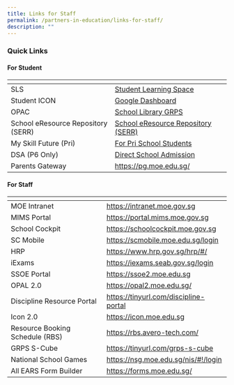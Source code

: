 ```yaml
---
title: Links for Staff
permalink: /partners-in-education/links-for-staff/
description: ""
---
```

### Quick Links 

#### For Student

<table>
	<thead>
  <tr>
    <th></th>
    <th></th>
  </tr>
</thead>
  <tbody><tr>
    <td>SLS</td>
    <td><a href="https://vle.learning.moe.edu.sg/">Student Learning Space</a>   <br></td>
  </tr>
  <tr>
    <td>Student ICON</td>
    <td><a href="https://icon.moe.edu.sg/">Google Dashboard</a></td>
  </tr>
  <tr>
    <td>OPAC</td>
    <td><a href="https://schoolibrary.moe.edu.sg/greenridgepri">School Library GRPS</a> </td>
  </tr>
  <tr>
    <td>School eResource Repository (SERR)</td>
    <td><a href="https://schoolibrary.moe.edu.sg/eresourcespri/cgi-bin/spydus.exe/MSGTRN/WPAC/HOME">School eResource Repository (SERR)</a></td>
  </tr>
  <tr>
    <td>My Skill Future (Pri)</td>
    <td><a href="https://www.myskillsfuture.gov.sg/content/student/en/primary.html" target="_blank">For Pri School Students</a><br></td>
  </tr>
  <tr>
    <td>DSA (P6 Only)</td>
    <td><a href="https://www.moe.gov.sg/secondary/dsa/application">Direct School Admission</a></td>
  </tr>
  <tr>
    <td>Parents Gateway</td>
    <td><a href="https://pg.moe.edu.sg/" target="_blank">https://pg.moe.edu.sg/</a><br></td>
  </tr></tbody></table>


#### For Staff

<table>
	<thead>
  <tr>
    <th></th>
    <th></th>
  </tr>
</thead>
  <tbody><tr>
    <td>MOE Intranet</td>
    <td><a href="https://intranet.moe.gov.sg/">https://intranet.moe.gov.sg </a></td>
  </tr>
  <tr>
    <td>MIMS Portal</td>
    <td><a href="https://portal.mims.moe.gov.sg/">https://portal.mims.moe.gov.sg</a> </td>
  </tr>
  <tr>
    <td>School Cockpit <br></td>
    <td><a href="https://schoolcockpit.moe.gov.sg/" target="_blank">https://schoolcockpit.moe.gov.sg</a> </td>
  </tr>
  <tr>
    <td>SC Mobile</td>
    <td><a href="https://scmobile.moe.edu.sg/login">https://scmobile.moe.edu.sg/login</a></td>
  </tr>
  <tr>
    <td>HRP<br></td>
    <td><a href="https://www.hrp.gov.sg/" target="_blank">https://www.hrp.gov.sg/hrp/#/</a><br></td>
  </tr>
  <tr>
    <td>iExams<br></td>
    <td><a href="https://iexams.seab.gov.sg/login">https://iexams.seab.gov.sg/login</a><br></td>
  </tr>
  <tr>
    <td>SSOE Portal </td>
    <td><a href="https://ssoe2.moe.edu.sg/">https://ssoe2.moe.edu.sg </a><br></td>
  </tr>
  <tr>
    <td>OPAL 2.0<br></td>
    <td><a href="https://opal2.moe.edu.sg/">https://opal2.moe.edu.sg/</a></td>
  </tr><tr>
    <td>Discipline Resource Portal<br></td>
    <td><a href="https://tinyurl.com/discipline-portal" target="_blank">https://tinyurl.com/discipline-portal</a></td>
  </tr>
  <tr>
  </tr>
  <tr>
    <td>Icon 2.0</td>
    <td><a href="https://icon.moe.edu.sg/">https://icon.moe.edu.sg</a></td>
  </tr>
  <tr>
    <td>Resource Booking Schedule (RBS)</td>
    <td><a href="https://rbs.avero-tech.com/">https://rbs.avero-tech.com/</a></td>
  </tr>
  <tr>
    <td>GRPS S-Cube</td>
    <td><a href="https://tinyurl.com/grps-s-cube" target="_blank">https://tinyurl.com/grps-s-cube</a><br></td>
  </tr>
  <tr>
    <td>National School Games</td>
    <td><a href="https://nsg.moe.edu.sg/nis/#!/login">https://nsg.moe.edu.sg/nis/#!/login</a></td>
  </tr>
  <tr>
    <td>All EARS Form Builder</td>
    <td><a href="https://forms.moe.edu.sg/" target="_blank">https://forms.moe.edu.sg/</a><br></td>
  </tr></tbody></table>